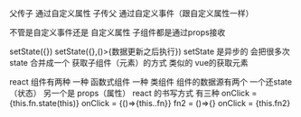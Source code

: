父传子 通过自定义属性
子传父  通过自定义事件（跟自定义属性一样）


不管是自定义事件还是 自定义属性  子组件都是通过props接收


setState({})
setState({},()>{数据更新之后执行})
setState 是异步的  会把很多次state 合并成一个
获取子组件（元素）的方式 类似的 vue的获取元素


 react 组件有两种  一种 函数式组件  一种 类组件
 组件的数据源有两个  一个还state （状态） 另一个是 props（属性）
 react 的书写方式 有三种   onClick = {this.fn.state(this)}
 onClick = {()=>{this..fn}}
 fn2 = ()=>{}
 onClick = {this.fn2}